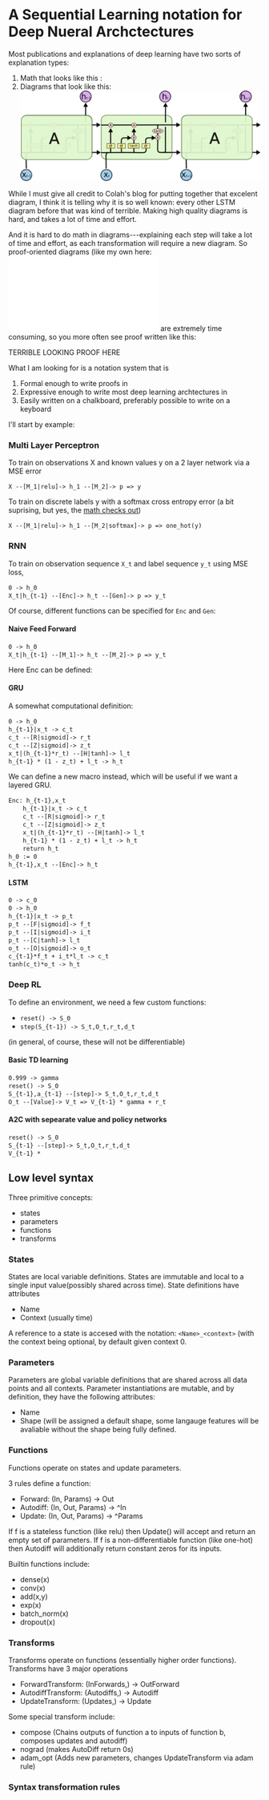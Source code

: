 # A Sequential Learning notation for Deep Nueral Archctectures


Most publications and explanations of deep learning have two sorts of explanation types:

1. Math that looks like this :
2. Diagrams that look like this: ![colah-image](/images/deep_learning_basics/LSTM3-chain.png)

While I must give all credit to Colah's blog for putting together that excelent diagram, I think it is telling why it is so well known: every other LSTM diagram before that was kind of terrible. Making high quality diagrams is hard, and takes a lot of time and effort. 

And it is hard to do math in diagrams---explaining each step will take a lot of time and effort, as each transformation will require a new diagram. So proof-oriented diagrams (like my own here: ![backprop diagrams](/posts/blog/backprop_in_4_diagrams.md) are extremely time consuming, so you more often see proof written like this:

TERRIBLE LOOKING PROOF HERE


What I am looking for is a notation system that is 

1. Formal enough to write proofs in
2. Expressive enough to write most deep learning archtectures in
3. Easily written on a chalkboard, preferably possible to write on a keyboard


I'll start by example:


### Multi Layer Perceptron

To train on observations X and known values y on a 2 layer network via a MSE error

```
X --[M_1|relu]-> h_1 --[M_2]-> p => y
```

To train on discrete labels y with a softmax cross entropy error (a bit suprising, but yes, the [math checks out](https://deepnotes.io/softmax-crossentropy#derivative-of-cross-entropy-loss-with-softmax))

```
X --[M_1|relu]-> h_1 --[M_2|softmax]-> p => one_hot(y)
```

### RNN

To train on observation sequence `X_t` and label sequence `y_t` using MSE loss,

```
0 -> h_0
X_t|h_{t-1} --[Enc]-> h_t --[Gen]-> p => y_t
```

Of course, different functions can be specified for `Enc` and `Gen`:

#### Naive Feed Forward


```
0 -> h_0
X_t|h_{t-1} --[M_1]-> h_t --[M_2]-> p => y_t
```

Here Enc can be defined:



#### GRU

A somewhat computational definition:

```
0 -> h_0
h_{t-1}|x_t -> c_t
c_t --[R|sigmoid]-> r_t
c_t --[Z|sigmoid]-> z_t
x_t|(h_{t-1}*r_t) --[H|tanh]-> l_t
h_{t-1} * (1 - z_t) + l_t -> h_t
```

We can define a new macro instead, which will be useful if we want a layered GRU.


```
Enc: h_{t-1},x_t    
    h_{t-1}|x_t -> c_t
    c_t --[R|sigmoid]-> r_t
    c_t --[Z|sigmoid]-> z_t
    x_t|(h_{t-1}*r_t) --[H|tanh]-> l_t
    h_{t-1} * (1 - z_t) + l_t -> h_t
    return h_t
h_0 := 0
h_{t-1},x_t --[Enc]-> h_t
```

#### LSTM

```
0 -> c_0
0 -> h_0
h_{t-1}|x_t -> p_t
p_t --[F|sigmoid]-> f_t
p_t --[I|sigmoid]-> i_t
p_t --[C|tanh]-> l_t
o_t --[O|sigmoid]-> o_t
c_{t-1}*f_t + i_t*l_t -> c_t
tanh(c_t)*o_t -> h_t 
```

### Deep RL

To define an environment, we need a few custom functions:

* `reset() -> S_0`
* `step(S_{t-1}) -> S_t,O_t,r_t,d_t`

(in general, of course, these will not be differentiable)

#### Basic TD learning

```
0.999 -> gamma
reset() -> S_0
S_{t-1},a_{t-1} --[step]-> S_t,O_t,r_t,d_t
O_t --[Value]-> V_t => V_{t-1} * gamma + r_t
```

#### A2C with sepearate value and policy networks

```
reset() -> S_0
S_{t-1} --[step]-> S_t,O_t,r_t,d_t
V_{t-1} * 
```


## Low level syntax

Three primitive concepts:

* states
* parameters
* functions
* transforms

### States

States are local variable definitions. States are immutable and local to a single input value(possibly shared across time). State definitions have attributes

* Name
* Context (usually time)

A reference to a state is accesed with the notation: `<Name>_<context>` (with the context being optional, by default given context 0.

### Parameters

Parameters are global variable definitions that are shared across all data points and all contexts. Parameter instantiations are mutable, and by definition, they have the following attributes:

* Name 
* Shape (will be assigned a default shape, some langauge features will be avaliable without the shape being fully defined.


### Functions

Functions operate on states and update parameters. 

3 rules define a function:

* Forward: (In, Params) -> Out
* Autodiff: (In, Out, Params) -> ^In
* Update: (In, Out, Params) -> ^Params

If f is a stateless function (like relu) then Update() will accept and return an empty set of parameters. If f is a non-differentiable function (like one-hot) then Autodiff will additionally return constant zeros for its inputs.

Builtin functions include:

* dense(x)
* conv(x) 
* add(x,y) 
* exp(x)
* batch\_norm(x)
* dropout(x)

### Transforms

Transforms operate on functions (essentially higher order functions). Transforms have 3 major operations

* ForwardTransform: (InForwards,) -> OutForward
* AutodiffTransform: (Autodiffs,) -> Autodiff
* UpdateTransform: (Updates,) -> Update

Some special transform include:

* compose (Chains outputs of function a to inputs of function b, composes updates and autodiff)
* nograd (makes AutoDiff return 0s)
* adam\_opt (Adds new parameters, changes UpdateTransform via adam rule)
 

### Syntax transformation rules






















